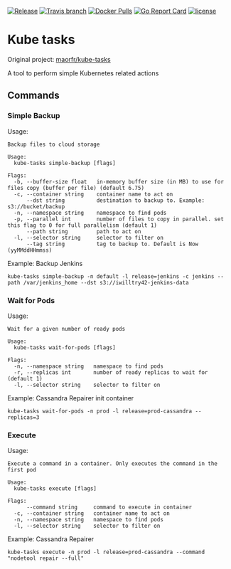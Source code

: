 [![Release](https://img.shields.io/github/release/iwilltry42/kube-tasks.svg)](https://github.com/iwilltry42/kube-tasks/releases)
[![Travis branch](https://img.shields.io/travis/iwilltry42/kube-tasks/master.svg)](https://travis-ci.org/iwilltry42/kube-tasks)
[![Docker Pulls](https://img.shields.io/docker/pulls/iwilltry42/kube-tasks.svg)](https://hub.docker.com/r/iwilltry42/kube-tasks/)
[![Go Report Card](https://goreportcard.com/badge/github.com/iwilltry42/kube-tasks)](https://goreportcard.com/report/github.com/iwilltry42/kube-tasks)
[![license](https://img.shields.io/github/license/iwilltry42/kube-tasks.svg)](https://github.com/iwilltry42/kube-tasks/blob/master/LICENSE)

# Kube tasks

Original project: [maorfr/kube-tasks](https://github.com/maorfr/kube-tasks)

A tool to perform simple Kubernetes related actions

## Commands

### Simple Backup

Usage:
```
Backup files to cloud storage

Usage:
  kube-tasks simple-backup [flags]

Flags:
  -b, --buffer-size float   in-memory buffer size (in MB) to use for files copy (buffer per file) (default 6.75)
  -c, --container string    container name to act on
      --dst string          destination to backup to. Example: s3://bucket/backup
  -n, --namespace string    namespace to find pods
  -p, --parallel int        number of files to copy in parallel. set this flag to 0 for full parallelism (default 1)
      --path string         path to act on
  -l, --selector string     selector to filter on
      --tag string          tag to backup to. Default is Now (yyMMddHHmmss)
```

Example: Backup Jenkins
```
kube-tasks simple-backup -n default -l release=jenkins -c jenkins --path /var/jenkins_home --dst s3://iwilltry42-jenkins-data
```

### Wait for Pods

Usage:
```
Wait for a given number of ready pods

Usage:
  kube-tasks wait-for-pods [flags]

Flags:
  -n, --namespace string   namespace to find pods
  -r, --replicas int       number of ready replicas to wait for (default 1)
  -l, --selector string    selector to filter on
```

Example: Cassandra Repairer init container
```
kube-tasks wait-for-pods -n prod -l release=prod-cassandra --replicas=3
```

### Execute

Usage:
```
Execute a command in a container. Only executes the command in the first pod

Usage:
  kube-tasks execute [flags]

Flags:
      --command string     command to execute in container
  -c, --container string   container name to act on
  -n, --namespace string   namespace to find pods
  -l, --selector string    selector to filter on
```

Example: Cassandra Repairer
```
kube-tasks execute -n prod -l release=prod-cassandra --command "nodetool repair --full"
```
